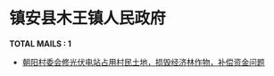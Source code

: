 # 镇安县木王镇人民政府
__TOTAL MAILS : 1__
- [朝阳村委会修光伏电站占用村民土地，损毁经济林作物，补偿资金问题](../../category/letters/6760.md)